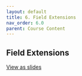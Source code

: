 ```yaml
---
layout: default
title: 6. Field Extensions
nav_order: 6.0
parent: Course Content
---
```


## Field Extensions

<div>
<a href="slides/06-fieldextensions.html"> View as slides </a>
</div>